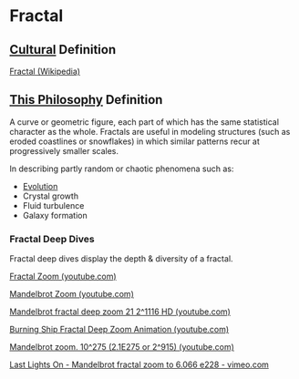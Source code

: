 # Fractal

## [Cultural](./culture.md) Definition

<a href="https://en.wikipedia.org/wiki/Fractal" target="_blank">Fractal (Wikipedia)</a>

## [This Philosophy](./this-philosophy.md) Definition

A curve or geometric figure, each part of which has the same statistical character as the whole. Fractals are useful in modeling structures (such as eroded coastlines or snowflakes) in which similar patterns recur at progressively smaller scales.

In describing partly random or chaotic phenomena such as:

* [Evolution](./evolution.md)
* Crystal growth
* Fluid turbulence
* Galaxy formation

### Fractal Deep Dives

Fractal deep dives display the depth & diversity of a fractal.

<a href="https://www.youtube.com/results?search_query=fractal+zoom" target="_blank">Fractal Zoom (youtube.com)</a>

<a href="https://www.youtube.com/results?search_query=mandelbrot+zoom" target="_blank">Mandelbrot Zoom (youtube.com)</a>

<a href="https://www.youtube.com/watch?v=PbwaFQ2r2c4" target="_blank">Mandelbrot fractal deep zoom 21 2^1116 HD (youtube.com)</a>

<a href="https://www.youtube.com/watch?v=CD9yNFmb2FE" target="_blank">Burning Ship Fractal Deep Zoom Animation (youtube.com)</a>

<a href="https://www.youtube.com/watch?v=0jGaio87u3A" target="_blank">Mandelbrot zoom. 10^275 (2.1E275 or 2^915) (youtube.com)</a>

<a href="http://vimeo.com/12185093" target="_blank">Last Lights On - Mandelbrot fractal zoom to 6.066 e228 - vimeo.com</a>
